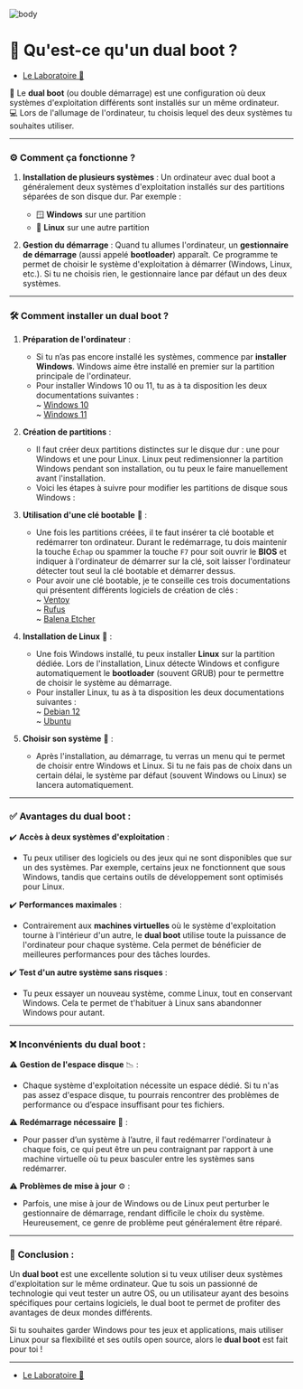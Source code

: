 ![body](https://banzaihobby.com/cdn/shop/files/Aoshima_Initial_D_Takumi_Fujiwara_AE86_Trueno_Project_D_Specification_-_BanzaiHobby-254450.jpg?v=1717061182&width=1100)

# 🔄 Qu'est-ce qu'un dual boot ?

- [Le Laboratoire 🔬](/Docs.md)

📌 Le **dual boot** (ou double démarrage) est une configuration où deux systèmes d'exploitation différents sont installés sur un même ordinateur.     
💻 Lors de l'allumage de l'ordinateur, tu choisis lequel des deux systèmes tu souhaites utiliser.

---

### ⚙️ **Comment ça fonctionne ?**

1. **Installation de plusieurs systèmes** :
   Un ordinateur avec dual boot a généralement deux systèmes d'exploitation installés sur des partitions séparées de son disque dur. Par exemple :
   - 🪟 **Windows** sur une partition
   - 🐧 **Linux** sur une autre partition

2. **Gestion du démarrage** :
   Quand tu allumes l'ordinateur, un **gestionnaire de démarrage** (aussi appelé **bootloader**) apparaît. Ce programme te permet de choisir le système d'exploitation à démarrer (Windows, Linux, etc.). Si tu ne choisis rien, le gestionnaire lance par défaut un des deux systèmes.

---

### 🛠️ Comment installer un **dual boot** ?

1. **Préparation de l'ordinateur** :
   - Si tu n’as pas encore installé les systèmes, commence par **installer Windows**. Windows aime être installé en premier sur la partition principale de l'ordinateur.
   - Pour installer Windows 10 ou 11, tu as à ta disposition les deux documentations suivantes :   
   ~ [Windows 10](./docs-win10.md)  
   ~ [Windows 11](./docs-win11.md)
   
2. **Création de partitions** :
   - Il faut créer deux partitions distinctes sur le disque dur : une pour Windows et une pour Linux. Linux peut redimensionner la partition Windows pendant son installation, ou tu peux le faire manuellement avant l'installation.
   - Voici les étapes à suivre pour modifier les partitions de disque sous Windows :

3. **Utilisation d'une clé bootable** 🔑 :
   - Une fois les partitions créées, il te faut insérer ta clé bootable et redémarrer ton ordinateur. Durant le redémarrage, tu dois maintenir la touche `Échap` ou spammer la touche `F7` pour soit ouvrir le **BIOS** et indiquer à l'ordinateur de démarrer sur la clé, soit laisser l'ordinateur détecter tout seul la clé bootable et démarrer dessus.
   - Pour avoir une clé bootable, je te conseille ces trois documentations qui présentent différents logiciels de création de clés :      
   ~ [Ventoy](/Outils/docs-ventoy.md)     
   ~ [Rufus](/Outils/docs-rufus.md)    
   ~ [Balena Etcher](/Outils/docs-balenaetcher.md)

4. **Installation de Linux** 🐧 :
   - Une fois Windows installé, tu peux installer **Linux** sur la partition dédiée. Lors de l'installation, Linux détecte Windows et configure automatiquement le **bootloader** (souvent GRUB) pour te permettre de choisir le système au démarrage.
   - Pour installer Linux, tu as à ta disposition les deux documentations suivantes :     
   ~ [Debian 12](./docs-debian12.md)      
   ~ [Ubuntu](./docs-ubuntu.md)

5. **Choisir son système** 🔄 :
   - Après l'installation, au démarrage, tu verras un menu qui te permet de choisir entre Windows et Linux. Si tu ne fais pas de choix dans un certain délai, le système par défaut (souvent Windows ou Linux) se lancera automatiquement.

---

### ✅ Avantages du **dual boot** :

✔️ **Accès à deux systèmes d'exploitation** :
   - Tu peux utiliser des logiciels ou des jeux qui ne sont disponibles que sur un des systèmes. Par exemple, certains jeux ne fonctionnent que sous Windows, tandis que certains outils de développement sont optimisés pour Linux.

✔️ **Performances maximales** :
   - Contrairement aux **machines virtuelles** où le système d'exploitation tourne à l'intérieur d'un autre, le **dual boot** utilise toute la puissance de l'ordinateur pour chaque système. Cela permet de bénéficier de meilleures performances pour des tâches lourdes.

✔️ **Test d'un autre système sans risques** :
   - Tu peux essayer un nouveau système, comme Linux, tout en conservant Windows. Cela te permet de t'habituer à Linux sans abandonner Windows pour autant.

---

### ❌ Inconvénients du **dual boot** :

⚠️ **Gestion de l'espace disque** 📉 :
   - Chaque système d'exploitation nécessite un espace dédié. Si tu n'as pas assez d'espace disque, tu pourrais rencontrer des problèmes de performance ou d’espace insuffisant pour tes fichiers.

⚠️ **Redémarrage nécessaire** 🔄 :
   - Pour passer d’un système à l’autre, il faut redémarrer l'ordinateur à chaque fois, ce qui peut être un peu contraignant par rapport à une machine virtuelle où tu peux basculer entre les systèmes sans redémarrer.

⚠️ **Problèmes de mise à jour** ⚙️ :
   - Parfois, une mise à jour de Windows ou de Linux peut perturber le gestionnaire de démarrage, rendant difficile le choix du système. Heureusement, ce genre de problème peut généralement être réparé.

---

### 🎯 **Conclusion** :

Un **dual boot** est une excellente solution si tu veux utiliser deux systèmes d'exploitation sur le même ordinateur. Que tu sois un passionné de technologie qui veut tester un autre OS, ou un utilisateur ayant des besoins spécifiques pour certains logiciels, le dual boot te permet de profiter des avantages de deux mondes différents.

Si tu souhaites garder Windows pour tes jeux et applications, mais utiliser Linux pour sa flexibilité et ses outils open source, alors le **dual boot** est fait pour toi !

---
- [Le Laboratoire 🔬](/Docs.md)